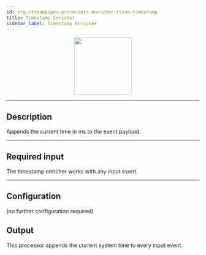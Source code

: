 ```yaml
---
id: org.streampipes.processors.enricher.flink.timestamp
title: Timestamp Enricher
sidebar_label: Timestamp Enricher
---
```




<p align="center"> 
    <img src="/img/pipeline-elements/org.streampipes.processors.enricher.flink.timestamp/icon.png" width="150px;" class="pe-image-documentation"/>
</p>

***

## Description
Appends the current time in ms to the event payload.

***

## Required input
The timestamp enricher works with any input event.

***

## Configuration

(no further configuration required)

## Output
This processor appends the current system time to every input event.